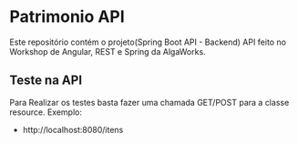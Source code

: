 # Patrimonio API

Este repositório contém o projeto(Spring Boot API - Backend) API feito no Workshop de Angular, REST e Spring da AlgaWorks.

## Teste na API

Para Realizar os testes basta fazer uma chamada GET/POST para a classe resource. Exemplo:
* http://localhost:8080/itens
